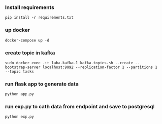 ### Install requirements
```
pip install -r requirements.txt
```

### up docker
```
docker-compose up -d
```
### create topic in kafka
```commandline
sudo docker exec -it laba-kafka-1 kafka-topics.sh --create --bootstrap-server localhost:9092 --replication-factor 1 --partitions 1 --topic tasks
```
### run flask app to generate data
```
python app.py
```
### run exp.py to cath data from endpoint and save to postgresql
```
python exp.py
```

